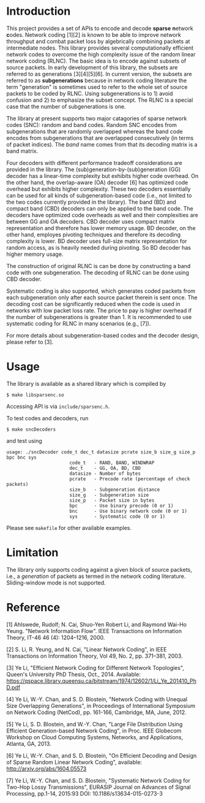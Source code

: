 Introduction
============
This project provides a set of APIs to encode and decode **sparse** **n**etwork **c**odes. Network coding [1][2] is known to be able to improve network throughput and combat packet loss by algebrically combining packets at intermediate nodes. This library provides several computationally efficient network codes to overcome the high complexity issue of the random linear network coding (RLNC). The basic idea is to encode against subsets of source packets. In early development of this library, the subsets are referred to as generations [3][4][5][6]. In current version, the subsets are referred to as **subgenerations** because in network coding literature the term "generation" is sometimes used to refer to the whole set of source packets to be coded by RLNC. Using subgenerations is to 1) avoid confusion and 2) to emphasize the subset concept. The RLNC is a special case that the number of subgenerations is one.

The library at present supports two major catagories of sparse network codes (SNC): random and band codes. Random SNC encodes from subgenerations that are randomly overlapped whereas the band code encodes from subgenerations that are overlapped consecutively (in terms of packet indices). The _band_ name comes from that its decoding matrix is a band matrix.

Four decoders with different performance tradeoff considerations are provided in the library. The (sub)generation-by-(sub)generation (GG) decoder has a linear-time complexity but exhibits higher code overhead. On the other hand, the overlap-aware (OA) decoder [6] has optimized code overhead but exhibits higher complexity. These two decoders essentially can be used for all kinds of subgeneration-based code (i.e., not limited to the two codes currently provided in the library). The band (BD) and compact band (CBD) decoders can only be applied to the band code. The decoders have optimized code overheads as well and their complexities are between GG and OA decoders. CBD decoder uses compact matrix representation and therefore has lower memory usage. BD decoder, on the other hand, employes pivoting techniques and therefore its decoding complexity is lower. BD decoder uses full-size matrix representation for random access, as is heavily needed during pivoting. So BD decoder has higher memory usage.

The construction of original RLNC is can be done by constructing a band code with one subgeneration. The decoding of RLNC can be done using CBD decoder.

Systematic coding is also supported, which generates coded packets from each subgeneration only after each source packet therein is sent once. The decoding cost can be significantly reduced when the code is used in networks with low packet loss rate. The price to pay is higher overhead if the number of subgenerations is greater than 1. It is recommended to use systematic coding for RLNC in many scenarios (e.g., [7]).

For more details about subgeneration-based codes and the decoder design, please refer to [3].

Usage
============
The library is available as a shared library which is compiled by

```shell
$ make libsparsenc.so
```

Accessing API is via `include/sparsenc.h`. 

To test codes and decoders, run

```shell
$ make sncDecoders
```

and test using

```shell
usage: ./sncDecoder code_t dec_t datasize pcrate size_b size_g size_p bpc bnc sys
                       code_t   - RAND, BAND, WINDWRAP
                       dec_t    - GG, OA, BD, CBD
                       datasize - Number of bytes
                       pcrate   - Precode rate (percentage of check packets)
                       size_b   - Subgeneration distance
                       size_g   - Subgeneration size
                       size_p   - Packet size in bytes
                       bpc      - Use binary precode (0 or 1)
                       bnc      - Use binary network code (0 or 1)
                       sys      - Systematic code (0 or 1)
```

Please see `makefile` for other available examples.

Limitation
============
The library only supports coding against a given block of source packets, i.e., a *generation* of packets as termed in the network coding literature. Sliding-window mode is not supported.

Reference
============
[1] Ahlswede, Rudolf; N. Cai, Shuo-Yen Robert Li, and Raymond Wai-Ho Yeung. "Network Information Flow". IEEE Transactions on Information Theory, IT-46 46 (4): 1204–1216, 2000.

[2] S. Li, R. Yeung, and N. Cai, "Linear Network Coding", in IEEE Transactions on Information Theory, Vol 49, No. 2, pp. 371–381, 2003.

[3] Ye Li, "Efficient Network Coding for Different Network Topologies", Queen's University PhD Thesis, Oct., 2014. Available: https://qspace.library.queensu.ca/bitstream/1974/12602/1/Li_Ye_201410_PhD.pdf

[4] Ye Li, W.-Y. Chan, and S. D. Blostein, "Network Coding with Unequal Size Overlapping Generations", in Proceedings of International Symposium on Network Coding (NetCod), pp. 161-166, Cambridge, MA, June, 2012.

[5] Ye Li, S. D. Blostein, and W.-Y. Chan, "Large File Distribution Using Efficient Generation-based Network Coding", in Proc. IEEE Globecom Workshop on Cloud Computing Systems, Networks, and Applications, Atlanta, GA, 2013.

[6] Ye Li, W.-Y. Chan, and S. D. Blostein, "On Efficient Decoding and Design of Sparse Random Linear Network Coding", available: http://arxiv.org/abs/1604.05573

[7] Ye Li, W.-Y. Chan, and S. D. Blostein, "Systematic Network Coding for Two-Hop Lossy Transmissions", EURASIP Journal on Advances of Signal Processing, pp.1-14, 2015:93 DOI: 10.1186/s13634-015-0273-3 
